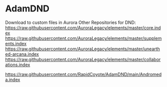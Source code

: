 # AdamDND
Download to custom files in Aurora
Other Repositories for DND:
https://raw.githubusercontent.com/AuroraLegacy/elements/master/core.index
https://raw.githubusercontent.com/AuroraLegacy/elements/master/supplements.index
https://raw.githubusercontent.com/AuroraLegacy/elements/master/unearthed-arcana.index
https://raw.githubusercontent.com/AuroraLegacy/elements/master/collaborations.index

https://raw.githubusercontent.com/RapidCoyote/AdamDND/main/Andromeda.index
